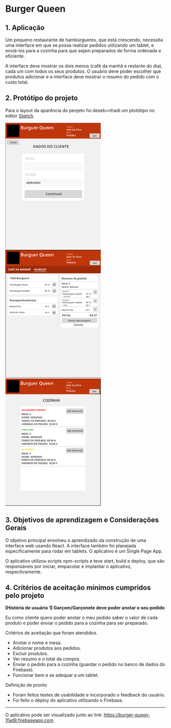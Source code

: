 # Burger Queen

## 1. Aplicação

Um pequeno restaurante de hambúrgueres, que está crescendo, necessita uma interface em que se possa realizar pedidos utilizando um tablet, e enviá-los para a cozinha para que sejam preparados de forma ordenada e eficiente.

A interface deve mostrar os dois menus (café da manhã e restante do dia), cada um com todos os seus produtos. O usuário deve poder escolher que produtos adicionar e a interface deve mostrar o resumo do pedido com o custo total.

## 2. Protótipo do projeto

Para o layout da aparência do peojeto foi deseb=nhadi um ptotótipo no editor [Sketch](https://www.sketch.com/).

<img src="./_docs/tela1.png" width="300px"/>

<img src="./_docs/tela2.png" width="300px"/>

<img src="./_docs/tela3.png" width="300px"/>

## 3. Objetivos de aprendizagem e Considerações Gerais

O objetivo principal envolveu o aprendizado da construção de uma interface web usando React. A interface também foi planejada especificamente para rodar em tablets. O aplicativo é um Single Page App.

O aplicativo utilizou scripts npm-scripts e teve start, build e deploy, que são responsáveis por iniciar, empacotar e implantar o aplicativo, respectivamente.

## 4. Critérios de aceitação mínimos cumpridos pelo projeto

**[História de usuário 1] Garçom/Garçonete deve poder anotar o seu pedido**

Eu como cliente quero poder anotar o meu pedido saber o valor de cada produto e poder enviar o pedido para a cozinha para ser preparado.

  Critérios de aceitação que foram atendidos.
- Anotar o nome e mesa.
- Adicionar produtos aos pedidos.
- Excluir produtos.
- Ver resumo e o total da compra.
- Enviar o pedido para a cozinha (guardar o pedido no banco de dados do Firebase).
- Funcionar bem e se adequar a um tablet.
  
Definição de pronto

- Foram feitos testes de usabilidade e incorporado o feedback do usuário.
- Foi feito o deploy do aplicativo utilizando o Firebase.

***

O aplicativo pode ser visualizado junto ao link: https://burger-queen-1fad9.firebaseapp.com

